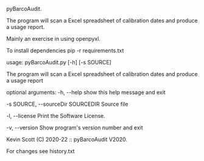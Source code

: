 pyBarcoAudit.

The program will scan a Excel spreadsheet of calibration dates and produce a usage report.

Mainly an exercise in using openpyxl.


To install dependencies pip -r requirements.txt


usage: pyBarcoAudit.py [-h] [-s SOURCE]

The program will scan a Excel spreadsheet of calibration dates and produce a usage report

optional arguments:
  -h, --help            show this help message and exit

  -s SOURCE, --sourceDir SOURCEDIR      Source file

  -l, --license                                      Print the Software License.

  -v, --version                                     Show program's version number and exit



 Kevin Scott (C) 2020-22 :: pyBarcoAudit V2020.




For changes see history.txt
